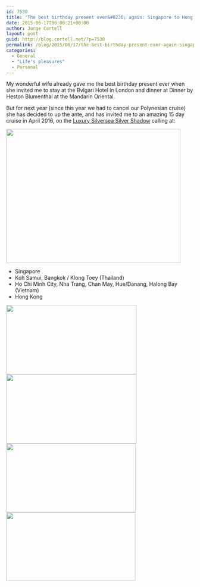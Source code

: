 ```yaml
---
id: 7530
title: 'The best birthday present ever&#8230; again: Singapore to Hong Kong cruise'
date: 2015-06-17T06:00:21+00:00
author: Jorge Cortell
layout: post
guid: http://blog.cortell.net/?p=7530
permalink: /blog/2015/06/17/the-best-birthday-present-ever-again-singapore-to-hong-kong-cruise/
categories:
  - General
  - "Life's pleasures"
  - Personal
---
```

My wonderful wife already gave me the best birthday present ever when she invited me to stay at the Bvlgari Hotel in London and dinner at Dinner by Heston Blumenthal at the Mandarin Oriental.

But for next year (since this year we had to cancel our Polynesian cruise) she has decided to up the ante, and has invited me to an amazing 15 day cruise in April 2016, on the <a href="http://www.silversea.com/destinations/asia-cruise/3608/?ga=list" target="_blank">Luxury Silversea Silver Shadow</a> calling at:

<img class="aligncenter" src="http://www.silversea.com/wp-content/uploads/2015/01/ECM_41915_3533_EN_1-468x360.jpg" alt="" width="468" height="360" />

  * Singapore
  * Koh Samui, Bangkok / Klong Toey (Thailand)
  * Ho Chi Minh City, Nha Trang, Chan May, Hue/Danang, Halong Bay (Vietnam)
  * Hong Kong

<img class="alignnone" src="http://www.silversea.com/wp-content/uploads/2014/09/ECM_31702_P_PortHighlights_HeroImg-1024x544.jpg" alt="" width="350" height="186" /><img class="alignnone" src="http://www.silversea.com/wp-content/uploads/2014/12/ECM_126480_NhaTrang_PortHigh_Img-1024x544.jpg" alt="" width="350" height="186" /><img class="alignnone" src="http://www.silversea.com/wp-content/uploads/2014/09/ECM_31597_P_PortHighlights_HeroImg_1-1024x544.jpg" alt="" width="348" height="185" /><img class="alignnone" src="http://www.silversea.com/wp-content/uploads/2014/09/ECM_31594_P_PortHighlights_HeroImg_1-1024x544.jpg" alt="" width="347" height="184" />